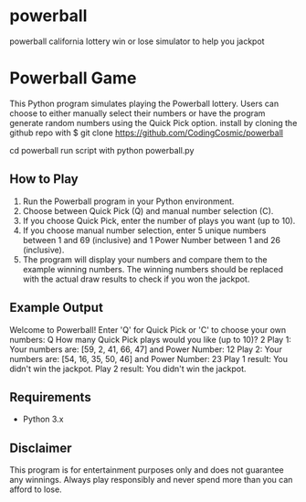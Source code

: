 # powerball
powerball california lottery win or lose simulator to help you jackpot
# Powerball Game

This Python program simulates playing the Powerball lottery. Users can choose to either manually select their numbers or have the program generate random numbers using the Quick Pick option.
install by cloning the github repo with $ git clone https://github.com/CodingCosmic/powerball



 cd powerball 
run script with python powerball.py

## How to Play

1. Run the Powerball program in your Python environment.
2. Choose between Quick Pick (Q) and manual number selection (C).
3. If you choose Quick Pick, enter the number of plays you want (up to 10).
4. If you choose manual number selection, enter 5 unique numbers between 1 and 69 (inclusive) and 1 Power Number between 1 and 26 (inclusive).
5. The program will display your numbers and compare them to the example winning numbers. The winning numbers should be replaced with the actual draw results to check if you won the jackpot.

## Example Output
Welcome to Powerball!
Enter 'Q' for Quick Pick or 'C' to choose your own numbers: Q
How many Quick Pick plays would you like (up to 10)? 2
Play 1: Your numbers are: [59, 2, 41, 66, 47] and Power Number: 12
Play 2: Your numbers are: [54, 16, 35, 50, 46] and Power Number: 23
Play 1 result: You didn't win the jackpot.
Play 2 result: You didn't win the jackpot.



## Requirements

- Python 3.x

## Disclaimer

This program is for entertainment purposes only and does not guarantee any winnings. Always play responsibly and never spend more than you can afford to lose.

